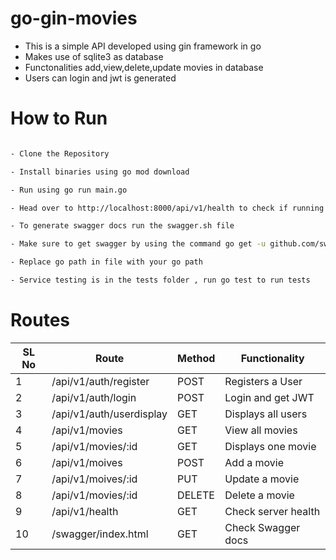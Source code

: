 # go-gin-movies

- This is a simple API developed using gin framework in go
- Makes use of sqlite3 as database
- Functonalities add,view,delete,update movies in database
- Users can login and jwt is generated

# How to Run 

```sh

- Clone the Repository

- Install binaries using go mod download

- Run using go run main.go

- Head over to http://localhost:8000/api/v1/health to check if running or no

- To generate swagger docs run the swagger.sh file

- Make sure to get swagger by using the command go get -u github.com/swaggo/swag/cmd/swag

- Replace go path in file with your go path

- Service testing is in the tests folder , run go test to run tests
```


# Routes

| SL No | Route | Method | Functionality |
| ---- | ------ | ---- | ------- |
| 1 | /api/v1/auth/register | POST | Registers a User |
| 2 | /api/v1/auth/login | POST | Login and get JWT |
| 3 | /api/v1/auth/userdisplay | GET | Displays all users |
| 4 | /api/v1/movies | GET | View all movies |
| 5 | /api/v1/movies/:id | GET | Displays one movie |
| 6 | /api/v1/moives | POST | Add a movie |
| 7 | /api/v1/moives/:id | PUT | Update a movie |
| 8 | /api/v1/movies/:id | DELETE | Delete a movie |
| 9 | /api/v1/health | GET | Check server health |
| 10 | /swagger/index.html | GET | Check Swagger docs |


